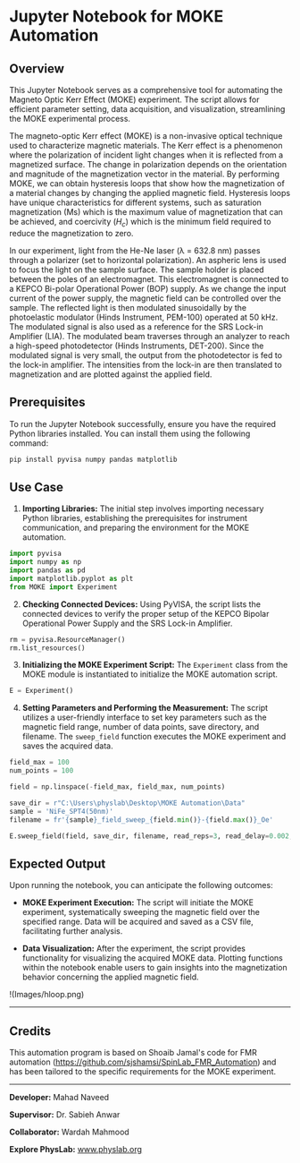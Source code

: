 # Jupyter Notebook for MOKE Automation

## Overview

This Jupyter Notebook serves as a comprehensive tool for automating the Magneto Optic Kerr Effect (MOKE) experiment. The script allows for efficient parameter setting, data acquisition, and visualization, streamlining the MOKE experimental process.

The magneto-optic Kerr effect (MOKE) is a non-invasive optical technique used to characterize magnetic materials. The Kerr effect is a phenomenon where the polarization of incident light changes when it is reflected from a magnetized surface. The change in polarization depends on the orientation and magnitude of the magnetization vector in the material. By performing MOKE, we can obtain hysteresis loops that show how the magnetization of a material changes by changing the applied magnetic field. Hysteresis loops have unique characteristics for different systems, such as saturation magnetization (Ms) which is the maximum value of magnetization that can be achieved, and coercivity ($H_c$) which is the minimum field required to reduce the magnetization to zero.

In our experiment, light from the He-Ne laser (λ = 632.8 nm) passes through a polarizer (set to horizontal polarization). An aspheric lens is used to focus the light on the sample surface. The sample holder is placed between the poles of an electromagnet. This electromagnet is connected to a KEPCO Bi-polar Operational Power (BOP) supply. As we change the input current of the power supply, the magnetic field can be controlled over the sample. The reflected light is then modulated sinusoidally by the photoelastic modulator (Hinds Instrument, PEM-100) operated at 50 kHz. The modulated signal is also used as a reference for the SRS Lock-in Amplifier (LIA). The modulated beam traverses through an analyzer to reach a high-speed photodetector (Hinds Instruments, DET-200). Since the modulated signal is very small, the output from the photodetector is fed to the lock-in amplifier. The intensities from the lock-in are then translated to magnetization and are plotted against the applied field.  


## Prerequisites

To run the Jupyter Notebook successfully, ensure you have the required Python libraries installed. You can install them using the following command:

```bash
pip install pyvisa numpy pandas matplotlib
```

## Use Case

1. **Importing Libraries:** The initial step involves importing necessary Python libraries, establishing the prerequisites for instrument communication, and preparing the environment for the MOKE automation.

```python
import pyvisa
import numpy as np
import pandas as pd
import matplotlib.pyplot as plt
from MOKE import Experiment
```

2. **Checking Connected Devices:** Using PyVISA, the script lists the connected devices to verify the proper setup of the KEPCO Bipolar Operational Power Supply and the SRS Lock-in Amplifier.

```python
rm = pyvisa.ResourceManager()
rm.list_resources()
```

3. **Initializing the MOKE Experiment Script:** The `Experiment` class from the MOKE module is instantiated to initialize the MOKE automation script.

```python
E = Experiment()
```

4. **Setting Parameters and Performing the Measurement:** The script utilizes a user-friendly interface to set key parameters such as the magnetic field range, number of data points, save directory, and filename. The `sweep_field` function executes the MOKE experiment and saves the acquired data.

```python
field_max = 100
num_points = 100

field = np.linspace(-field_max, field_max, num_points)

save_dir = r"C:\Users\physlab\Desktop\MOKE Automation\Data"
sample = 'NiFe_SPT4(50nm)'
filename = fr'{sample}_field_sweep_{field.min()}-{field.max()}_Oe'

E.sweep_field(field, save_dir, filename, read_reps=3, read_delay=0.002, sen=0.005)
```

## Expected Output

Upon running the notebook, you can anticipate the following outcomes:
  
- **MOKE Experiment Execution:** The script will initiate the MOKE experiment, systematically sweeping the magnetic field over the specified range. Data will be acquired and saved as a CSV file, facilitating further analysis.

- **Data Visualization:** After the experiment, the script provides functionality for visualizing the acquired MOKE data. Plotting functions within the notebook enable users to gain insights into the magnetization behavior concerning the applied magnetic field.

!(Images/hloop.png)

________________________________

## Credits
This automation program is based on Shoaib Jamal's code for FMR automation (https://github.com/sjshamsi/SpinLab_FMR_Automation) and has been tailored to the specific requirements for the MOKE experiment.

________________________________

**Developer:** Mahad Naveed 

**Supervisor:** Dr. Sabieh Anwar

**Collaborator:** Wardah Mahmood

**Explore PhysLab:** www.physlab.org
